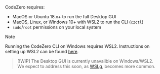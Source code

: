 CodeZero requires:

- MacOS or Ubuntu 18.x+ to run the full Desktop GUI
- MacOS, Linux, or Windows 10+ with WSL2 to run the CLI (`czctl`)
- `sudo`/`root` permissions on your local system

> [!NOTE]
> Running the CodeZero CLI on Windows requires WSL2. Instructions on setting up WSL2 can be found [here](https://docs.microsoft.com/en-us/windows/wsl/install).

> [!WIP]
> The Desktop GUI is currently unavailble on Windows/WSL2. We expect to address this soon, as [WSLg](https://github.com/microsoft/wslg), becomes more common.
